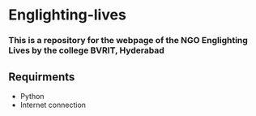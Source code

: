 # Englighting-lives

### This is a repository for the webpage of the NGO Englighting Lives by the college BVRIT, Hyderabad

## Requirments
* Python
* Internet connection


